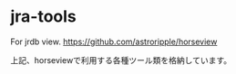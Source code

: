 # jra-tools
For jrdb view.
https://github.com/astroripple/horseview

上記、horseviewで利用する各種ツール類を格納しています。